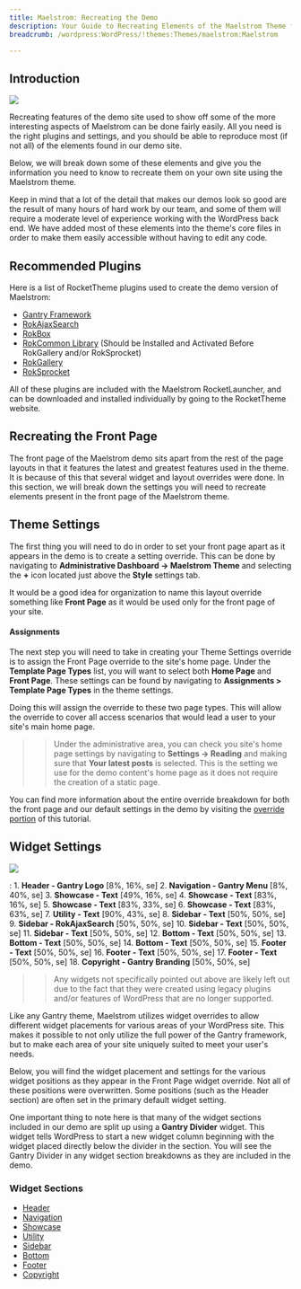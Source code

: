 ```yaml
---
title: Maelstrom: Recreating the Demo
description: Your Guide to Recreating Elements of the Maelstrom Theme for WordPress
breadcrumb: /wordpress:WordPress/!themes:Themes/maelstrom:Maelstrom

---
```


Introduction
-----

![][maelstrom2]

Recreating features of the demo site used to show off some of the more interesting aspects of Maelstrom can be done fairly easily. All you need is the right plugins and settings, and you should be able to reproduce most (if not all) of the elements found in our demo site.

Below, we will break down some of these elements and give you the information you need to know to recreate them on your own site using the Maelstrom theme.

Keep in mind that a lot of the detail that makes our demos look so good are the result of many hours of hard work by our team, and some of them will require a moderate level of experience working with the WordPress back end. We have added most of these elements into the theme's core files in order to make them easily accessible without having to edit any code.

Recommended Plugins
-----

Here is a list of RocketTheme plugins used to create the demo version of Maelstrom:

* [Gantry Framework][gantry]
* [RokAjaxSearch][rokajaxsearch]
* [RokBox][rokbox]
* [RokCommon Library](http://www.rockettheme.com/wordpress/plugins/rokutilities) (Should be Installed and Activated Before RokGallery and/or RokSprocket)
* [RokGallery][rokgallery]
* [RokSprocket][roksprocket]

All of these plugins are included with the Maelstrom RocketLauncher, and can be downloaded and installed individually by going to the RocketTheme website.

Recreating the Front Page
-----

The front page of the Maelstrom demo sits apart from the rest of the page layouts in that it features the latest and greatest features used in the theme. It is because of this that several widget and layout overrides were done. In this section, we will break down the settings you will need to recreate elements present in the front page of the Maelstrom theme.

Theme Settings
-----

The first thing you will need to do in order to set your front page apart as it appears in the demo is to create a setting override. This can be done by navigating to **Administrative Dashboard -> Maelstrom Theme** and selecting the **+** icon located just above the **Style** settings tab.

It would be a good idea for organization to name this layout override something like **Front Page** as it would be used only for the front page of your site.

#### Assignments

The next step you will need to take in creating your Theme Settings override is to assign the Front Page override to the site's home page. Under the **Template Page Types** list, you will want to select both **Home Page** and **Front Page**. These settings can be found by navigating to **Assignments > Template Page Types** in the theme settings.

Doing this will assign the override to these two page types. This will allow the override to cover all access scenarios that would lead a user to your site's main home page.

>> Under the administrative area, you can check you site's home page settings by navigating to **Settings -> Reading** and making sure that **Your latest posts** is selected. This is the setting we use for the demo content's home page as it does not require the creation of a static page.

You can find more information about the entire override breakdown for both the front page and our default settings in the demo by visiting the [override portion][demooverride] of this tutorial.

Widget Settings
-----

![][Maelstrom]

:   1. **Header - Gantry Logo** [8%, 16%, se]
    2. **Navigation - Gantry Menu** [8%, 40%, se]
    3. **Showcase - Text** [49%, 16%, se]
    4. **Showcase - Text** [83%, 16%, se]
    5. **Showcase - Text** [83%, 33%, se]
    6. **Showcase - Text** [83%, 63%, se]
    7. **Utility - Text** [90%, 43%, se]
    8. **Sidebar - Text** [50%, 50%, se]
    9. **Sidebar - RokAjaxSearch** [50%, 50%, se]
    10. **Sidebar - Text** [50%, 50%, se]
    11. **Sidebar - Text** [50%, 50%, se]
    12. **Bottom - Text** [50%, 50%, se]
    13. **Bottom - Text** [50%, 50%, se]
    14. **Bottom - Text** [50%, 50%, se]
    15. **Footer - Text** [50%, 50%, se]
    16. **Footer - Text** [50%, 50%, se]
    17. **Footer - Text** [50%, 50%, se]
    18. **Copyright - Gantry Branding** [50%, 50%, se]

>> Any widgets not specifically pointed out above are likely left out due to the fact that they were created using legacy plugins and/or features of WordPress that are no longer supported.

Like any Gantry theme, Maelstrom utilizes widget overrides to allow different widget placements for various areas of your WordPress site. This makes it possible to not only utilize the full power of the Gantry framework, but to make each area of your site uniquely suited to meet your user's needs.

Below, you will find the widget placement and settings for the various widget positions as they appear in the Front Page widget override. Not all of these positions were overwritten. Some positions (such as the Header section) are often set in the primary default widget setting.

One important thing to note here is that many of the widget sections included in our demo are split up using a **Gantry Divider** widget. This widget tells WordPress to start a new widget column beginning with the widget placed directly below the divider in the section. You will see the Gantry Divider in any widget section breakdowns as they are included in the demo.

### Widget Sections

* [Header][header]
* [Navigation][navigation]
* [Showcase][showcase]
* [Utility][utility]
* [Sidebar][sidebar]
* [Bottom][bottom]
* [Footer][footer]
* [Copyright][copyright]

[gantry]: http://gantry-framework.org/download
[rokajaxsearch]: http://www.rockettheme.com/wordpress/plugins/rokajaxsearch
[rokbox]: http://www.rockettheme.com/wordpress/plugins/rokbox
[roksprocket]: http://www.rockettheme.com/wordpress/plugins/roksprocket
[Maelstrom]: assets/maelstrom2.jpeg
[maelstrom2]: assets/maelstrom.jpeg
[roksprocket]: http://www.rockettheme.com/wordpress/plugins/roksprocket
[rokgallery]: http://www.rockettheme.com/wordpress/plugins/rokgallery
[faq]: faq.md
[override]: http://gantry-framework.org/documentation/wordpress/configure/
[navigation]: demo_navigation.md
[header]: assets/demo_header.md
[feature]: assets/demo_feature.md
[showcase]: assets/demo_showcase.md
[utility]: assets/demo_utility.md
[bottom]: assets/demo_bottom.md
[navigation]: assets/demo_navigation.md
[maintop]: assets/demo_maintop.md
[contenttop]: assets/demo_contenttop.md
[post]: assets/demo_post.md
[sidebar]: assets/demo_sidebar.md
[mainbottom]: assets/demo_mainbottom.md
[footer]: assets/demo_footer.md
[copyright]: assets/demo_copyright.md
[demooverride]: demo_override.md

